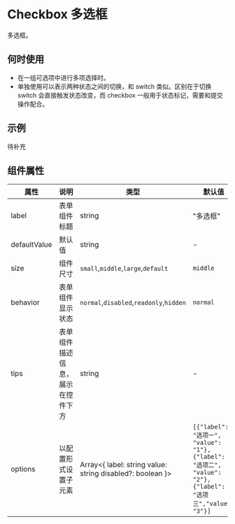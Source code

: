 # Checkbox 多选框

多选框。

## 何时使用

- 在一组可选项中进行多项选择时。
- 单独使用可以表示两种状态之间的切换，和 switch 类似。区别在于切换 switch 会直接触发状态改变，而 checkbox 一般用于状态标记，需要和提交操作配合。

## 示例

待补充

## 组件属性

| 属性         | 说明                             | 类型                                                      | 默认值                                                       |
| ------------ | -------------------------------- | --------------------------------------------------------- | ------------------------------------------------------------ |
| label        | 表单组件标题                     | string                                                    | "多选框"                                                     |
| defaultValue | 默认值                           | string                                                    | -                                                            |
| size         | 组件尺寸                         | `small`,`middle`,`large`,`default`                        | `middle`                                                     |
| behavior     | 表单组件显示状态                 | `normal`,`disabled`,`readonly`,`hidden`                   | `normal`                                                     |
| tips         | 表单组件描述信息，展示在控件下方 | string                                                    | -                                                            |
| options      | 以配置形式设置子元素             | Array<{ label: string value: string disabled?: boolean }> | `[{"label": "选项一", "value": "1"},{"label": "选项二", "value": "2"},{"label": "选项三","value": "3"}]` |
